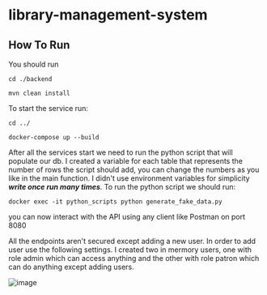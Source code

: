 # library-management-system

## How To Run

You should run

   `cd ./backend`
   
   `mvn clean install`
   
To start the service run:

  `cd ../`
  
  `docker-compose up --build`

After all the services start we need to run the python script that will populate our db.
I created a variable for each table that represents the number of rows the script should add, you can change the numbers as you like in the main function. I didn't use environment variables for simplicity ***write once run many times***.
To run the python script we should run:

  `docker exec -it python_scripts python generate_fake_data.py`

you can now interact with the API using any client like Postman on port 8080

All the endpoints aren't secured except adding a new user. In order to add user use the following settings. I created two in mermory users, one with role admin which can access anything and the other with role patron which can do anything except adding users. 


![image](https://github.com/user-attachments/assets/0279945f-cdb0-467f-85b1-1e9ab80a20ed)
